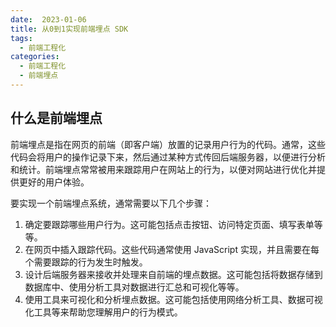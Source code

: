 ```yaml
---
date:  2023-01-06
title: 从0到1实现前端埋点 SDK
tags: 
  - 前端工程化
categories:
  - 前端工程化
  - 前端埋点
---
```


## 什么是前端埋点

前端埋点是指在网页的前端（即客户端）放置的记录用户行为的代码。通常，这些代码会将用户的操作记录下来，然后通过某种方式传回后端服务器，以便进行分析和统计。前端埋点常常被用来跟踪用户在网站上的行为，以便对网站进行优化并提供更好的用户体验。

要实现一个前端埋点系统，通常需要以下几个步骤：
1.  确定要跟踪哪些用户行为。这可能包括点击按钮、访问特定页面、填写表单等等。
2.  在网页中插入跟踪代码。这些代码通常使用 JavaScript 实现，并且需要在每个需要跟踪的行为发生时触发。
3.  设计后端服务器来接收并处理来自前端的埋点数据。这可能包括将数据存储到数据库中、使用分析工具对数据进行汇总和可视化等等。
4.  使用工具来可视化和分析埋点数据。这可能包括使用网络分析工具、数据可视化工具等来帮助您理解用户的行为模式。
